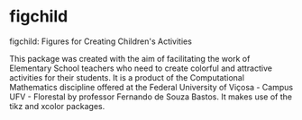 # figchild
figchild: Figures for Creating Children's Activities

This package was created with the aim of facilitating the work of Elementary School teachers who need to create colorful and attractive activities for their students. It is a 
product of the Computational Mathematics discipline offered at the Federal University of Viçosa - Campus UFV - Florestal by professor Fernando de Souza Bastos. It makes use 
of the tikz and xcolor packages.
